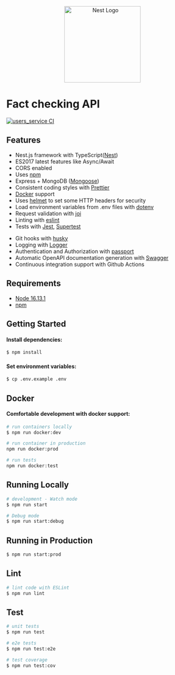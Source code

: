 <p align="center">
  <a href="http://nestjs.com/" target="blank"><img src="https://nestjs.com/img/logo-small.svg" width="200" alt="Nest Logo" /></a>
</p>

# Fact checking API

[![users_service CI](https://github.com/rastislavkopal/fact_checking_ts/actions/workflows/users_service.yml/badge.svg)](https://github.com/rastislavkopal/fact_checking_ts/actions/workflows/users_service.yml)

## Features

- Nest.js framework with TypeScript([Nest](https://github.com/nestjs/nest))
- ES2017 latest features like Async/Await
- CORS enabled
- Uses [npm](https://www.npmjs.com/)
- Express + MongoDB ([Mongoose](http://mongoosejs.com/))
- Consistent coding styles with [Prettier](https://prettier.io/)
- [Docker](https://www.docker.com/) support
- Uses [helmet](https://docs.nestjs.com/security/helmet) to set some HTTP headers for security
- Load environment variables from .env files with [dotenv](https://github.com/rolodato/dotenv-safe)
- Request validation with [joi](https://github.com/hapijs/joi)
- Linting with [eslint](http://eslint.org)
- Tests with [Jest](https://jestjs.io/docs/getting-started), [Supertest](https://github.com/ladjs/supertest)
<!-- - Code coverage with [istanbul](https://istanbul.js.org) and [coveralls](https://coveralls.io) -->
- Git hooks with [husky](https://github.com/typicode/husky)
- Logging with [Logger](https://docs.nestjs.com/techniques/logger)
- Authentication and Authorization with [passport](http://passportjs.org)
- Automatic OpenAPI documentation generation with [Swagger](https://docs.nestjs.com/openapi/introduction)
- Continuous integration support with Github Actions
<!-- - Monitoring with [pm2](https://github.com/Unitech/pm2) -->

## Requirements

- [Node 16.13.1](https://nodejs.org/en/download/current/)
- [npm](https://www.npmjs.com/)

## Getting Started

#### Install dependencies:

```bash
$ npm install
```

#### Set environment variables:

```bash
$ cp .env.example .env
```

## Docker

#### Comfortable development with docker support:

```bash
# run containers locally
$ npm run docker:dev

# run container in production
npm run docker:prod

# run tests
npm run docker:test
```

## Running Locally

```bash
# development - Watch mode
$ npm run start

# Debug mode
$ npm run start:debug
```

## Running in Production

```bash
$ npm run start:prod
```

## Lint

```bash
# lint code with ESLint
$ npm run lint
```

## Test

```bash
# unit tests
$ npm run test

# e2e tests
$ npm run test:e2e

# test coverage
$ npm run test:cov
```
